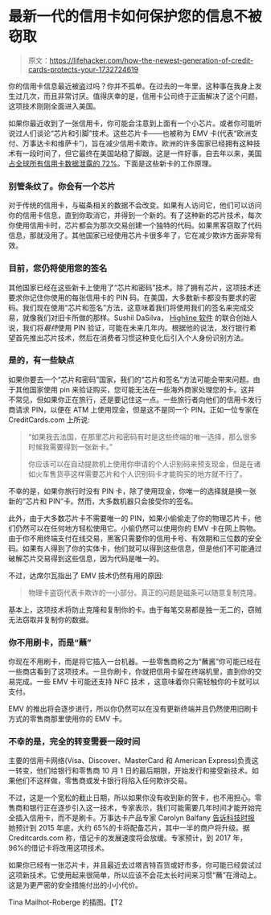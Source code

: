 # 最新一代的信用卡如何保护您的信息不被窃取

> 原文：<https://lifehacker.com/how-the-newest-generation-of-credit-cards-protects-your-1732724619>

你的信用卡信息最近被盗过吗？你并不孤单。在过去的一年里，这种事在我身上发生过几次，而且非常讨厌。值得庆幸的是，信用卡公司终于正面解决了这个问题，这项技术刚刚全面进入美国。



如果你最近收到了一张信用卡，你可能会注意到上面有一个小芯片。或者你可能听说过人们谈论“芯片和引脚”技术。这些芯片卡——也被称为 EMV 卡(代表“欧洲支付、万事达卡和维萨卡”)，旨在减少信用卡欺诈。欧洲的许多国家已经拥有这种技术有一段时间了，但它最终在美国站稳了脚跟。这是一件好事，自去年以来，美国 [占全球所有信用卡数据泄露的 72%](http://www.creditcards.com/credit-card-news/credit-card-security-id-theft-fraud-statistics-1276.php)。下面是这些新卡的工作原理。

### 别管条纹了。你会有一个芯片

对于传统的信用卡，与磁条相关的数据不会改变。如果有人访问它，他们可以访问你的信用卡信息，直到你取消它，并得到一个新的。有了这种新的芯片技术，每次你使用信用卡时，芯片都会为那次交易创建一个独特的代码。如果黑客窃取了代码信息，那就没用了。其他国家已经使用芯片卡很多年了，它在减少欺诈方面非常有效。

### 目前，您仍将使用您的签名

其他国家已经在这些新卡上使用了“芯片和密码”技术。除了拥有芯片，这项技术还要求你记住你使用的每张信用卡的 PIN 码。在美国，大多数新卡都没有要求的密码。我们现在使用“芯片和签名”方法，这意味着我们将使用我们的签名来完成交易，就像我们对旧卡所做的那样。Sushil DaSilva， [Highline 软件](http://www.high-line.com/) 的联合创始人说，我们将*最终*使用 PIN 验证，可能在未来几年内。根据他的说法，发行银行希望首先推出芯片技术，然后在消费者习惯这种变化后引入个人身份识别方法。

### 是的，有一些缺点

如果你要去一个“芯片和密码”国家，我们的“芯片和签名”方法可能会带来问题。由于其他国家使用 pin 来验证购买，您可能无法在一些海外商家处理您的卡。这并不常见，但如果你正在旅行，还是要记住这一点。一些旅行者向他们的信用卡发行商请求 PIN，以便在 ATM 上使用现金，但是这不是同一个 PIN。正如一位专家在 CreditCards.com 上所说:

> “如果我去法国，在那里芯片和密码有时是这些终端的唯一选择，那么很多时候我需要得到一张新卡。”
> 
> 你应该可以在自动提款机上使用你申请的个人识别码来预支现金，但是在诸如火车售货亭这样需要芯片和个人识别码卡才能购买的地方就不行了。

不幸的是，如果你旅行时没有 PIN 卡，除了使用现金，你唯一的选择就是换一张新的“芯片和 PIN”卡。然而，大多数机器只会接受你的签名。

此外，由于大多数芯片卡不需要唯一的 PIN，如果小偷偷走了你的物理芯片卡，他们仍然可以在任何地方轻松使用它。小偷仍然可以使用你的 EMV 卡在网上购物。由于你不用终端支付在线交易，黑客只需要你的信用卡号、有效期和三位数的安全码。如果有人得到了你的实体卡，他们就可以得到这些信息，但是他们不可能通过破解芯片交易得到这些信息，因为代码是唯一的。

不过，达席尔瓦指出了 EMV 技术仍然有用的原因:

> 物理卡盗窃代表卡欺诈的一小部分。真正的问题是磁条可以随意复制克隆。

基本上，这项技术将防止克隆和复制你的卡。由于每笔交易都是独一无二的，窃贼无法窃取并复制你的数据。

### 你不用刷卡，而是“蘸”

你现在不用刷卡，而是将它插入一台机器。一些零售商称之为“蘸酱”你可能已经在一些商店看到了这项技术。一旦你刷卡，你就把信用卡留在终端机里，直到你的交易完成。一些 EMV 卡可能还支持 NFC 技术 ，这意味着你只需轻触你的卡就可以支付。

EMV 的推出将会逐步进行，所以你仍然可以在没有更新终端并且仍然使用旧刷卡方式的零售商那里使用你的 EMV 卡。

### 不幸的是，完全的转变需要一段时间

主要的信用卡网络(Visa、Discover、MasterCard 和 American Express)负责这一转变，他们给银行和零售商 10 月 1 日的最后期限，开始发行和接受新技术。如果他们不这样做，零售商或发卡银行将陷入任何欺诈交易。

不过，这是一个宽松的截止日期，所以如果你没有收到新的贺卡，也不用担心。零售商和银行正在逐步引入这一技术，专家表示，我们可能需要几年时间才能开始完全插入信用卡，而不是刷卡。万事达卡产品专家 Carolyn Balfany [告诉科技时报](http://www.techtimes.com/articles/86691/20150922/credit-cards-migrating-to-emv-technology-why-the-change.htm) 她预计到 2015 年底，大约 65%的卡将配备芯片，其中一半的商户将升级。据 Creditcards.com 称，借记卡的发展速度将会放缓。专家预计，到 2017 年，96%的借记卡将改用这项技术。

如果你已经有一张芯片卡，并且最近去过塔吉特百货或好市多，你可能已经尝试过这项新技术。它使用起来很简单，所以应该不会花太长时间来习惯“蘸”在滑动上。这是为更严密的安全措施付出的小小代价。

Tina Mailhot-Roberge 的插图。【T2